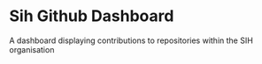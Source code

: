 # Sih Github Dashboard

A dashboard displaying contributions to repositories within the SIH organisation
